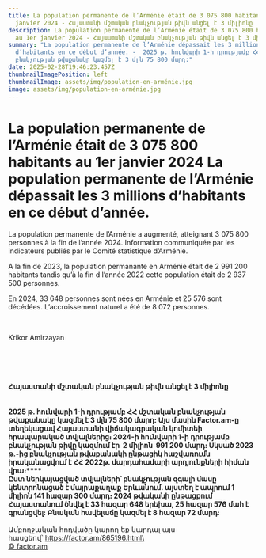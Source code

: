 ```yaml
---
title: La population permanente de l’Arménie était de 3 075 800 habitants au 1er
  janvier 2024 - Հայաստանի մշտական բնակչության թիվն անցել է 3 միլիոնը
description: La population permanente de l’Arménie était de 3 075 800 habitants
  au 1er janvier 2024 - Հայաստանի մշտական բնակչության թիվն անցել է 3 միլիոնը
summary: "La population permanente de l’Arménie dépassait les 3 millions
  d’habitants en ce début d’année. -  2025 թ. հունվարի 1-ի դրությամբ ՀՀ մշտական
  բնակչության թվաքանակը կազմել է 3 մլն 75 800 մարդ:"
date: 2025-02-28T19:46:23.457Z
thumbnailImagePosition: left
thumbnailImage: assets/img/population-en-arménie.jpg
image: assets/img/population-en-arménie.jpg
---
```

# La population permanente de l’Arménie était de 3 075 800 habitants au 1er janvier 2024   La population permanente de l’Arménie dépassait les 3 millions d’habitants en ce début d’année.

La population permanente de l’Arménie a augmenté, atteignant 3 075 800 personnes à la fin de l’année 2024. Information communiquée par les indicateurs publiés par le Comité statistique d’Arménie.

A la fin de 2023, la population permanante en Arménie était de 2 991 200 habitants tandis qu’à la fin d l’année 2022 cette population était de 2 937 500 personnes.

En 2024, 33 648 personnes sont nées en Arménie et 25 576 sont décédées. L’accroissement naturel a été de 8 072 personnes.

 

Krikor Amirzayan

\
\
\
**\
Հայաստանի մշտական բնակչության թիվն անցել է 3 միլիոնը**\
\
\
**2025 թ. հունվարի 1-ի դրությամբ ՀՀ մշտական բնակչության թվաքանակը կազմել է 3 մլն 75 800 մարդ: Այս մասին Factor.am-ը տեղեկացավ Հայաստանի վիճակագրական կոմիտեի հրապարակած տվյալներից։ 2024-ի հունվարի 1-ի դրությամբ բնակչության թիվը կազմում էր  2 միլիոն  991 200 մարդ: Սկսած 2023 թ.-ից բնակչության թվաքանակի ընթացիկ հաշվառումն իրականացվում է ՀՀ 2022թ. մարդահամարի արդյունքների հիման վրա։****\
Ըստ ներկայացված տվյալների՝ բնակչության զգալի մասը կենտրոնացած է մայրաքաղաք Երևանում. այստեղ է ապրում 1 միլիոն 141 հազար 300 մարդ։ 2024 թվականի ընթացքում Հայաստանում ծնվել է 33 հազար 648 երեխա, 25 հազար 576 մահ է գրանցվել: Բնական հավելաճը կազմել է 8 հազար 72 մարդ:**\
\
Ամբողջական հոդվածը կարող եք կարդալ այս հասցեով՝ [https://factor.am/865196.html\
\
© factor.am](https://factor.am/865196.html)